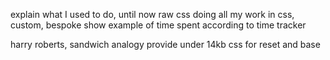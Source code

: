 explain what I used to do, until now
raw css
doing all my work in css, custom, bespoke
show example of time spent according to time tracker

harry roberts, sandwich analogy
provide under 14kb css for reset and base
